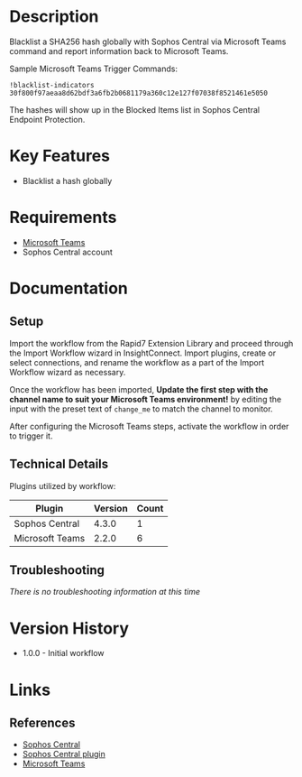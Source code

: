 # Description

Blacklist a SHA256 hash globally with Sophos Central via Microsoft Teams command and report information back to Microsoft Teams.

Sample Microsoft Teams Trigger Commands:

`!blacklist-indicators 30f800f97aeaa8d62bdf3a6fb2b0681179a360c12e127f07038f8521461e5050`

The hashes will show up in the Blocked Items list in Sophos Central Endpoint Protection.

# Key Features

* Blacklist a hash globally

# Requirements

* [Microsoft Teams](https://insightconnect.help.rapid7.com/docs/microsoft-teams)
* Sophos Central account

# Documentation

## Setup

Import the workflow from the Rapid7 Extension Library and proceed through the Import Workflow wizard in InsightConnect. Import plugins, create or select connections, and rename the workflow as a part of the Import Workflow wizard as necessary.

Once the workflow has been imported, **Update the first step with the channel name to suit your Microsoft Teams environment!** by editing the input with the preset text of `change_me` to match the channel to monitor.

After configuring the Microsoft Teams steps, activate the workflow in order to trigger it.
 
## Technical Details

Plugins utilized by workflow:

|Plugin|Version|Count|
|----|----|--------|
|Sophos Central|4.3.0|1|
|Microsoft Teams|2.2.0|6|

## Troubleshooting

_There is no troubleshooting information at this time_

# Version History

* 1.0.0 - Initial workflow

# Links

## References

* [Sophos Central](https://www.sophos.com)
* [Sophos Central plugin](https://extensions.rapid7.com/extension/sophos_central)
* [Microsoft Teams](https://products.office.com/en-US/microsoft-teams/group-chat-software)
